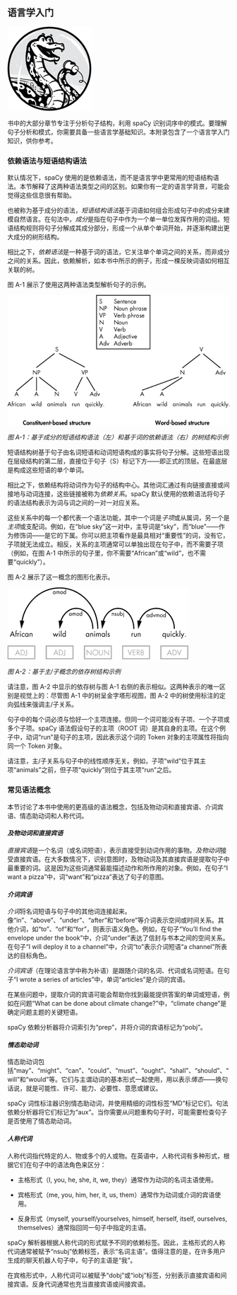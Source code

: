 ## **语言学入门**

![Image](img/comm1.jpg)

书中的大部分章节专注于分析句子结构，利用 spaCy 识别词序中的模式。要理解句子分析和模式，你需要具备一些语言学基础知识。本附录包含了一个语言学入门知识，供你参考。

### **依赖语法与短语结构语法**

默认情况下，spaCy 使用的是依赖语法，而不是语言学中更常用的短语结构语法。本节解释了这两种语法类型之间的区别。如果你有一定的语言学背景，可能会觉得这些信息很有帮助。

也被称为基于成分的语法，*短语结构语法*基于词语如何组合形成句子中的成分来建模自然语言。在句法中，*成分*是指在句子中作为一个单一单位发挥作用的词组。短语结构规则将句子分解成其成分部分，形成一个从单个单词开始，并逐渐构建出更大成分的树形结构。

相比之下，*依赖语法*是一种基于词的语法，它关注单个单词之间的关系，而非成分之间的关系。因此，依赖解析，如本书中所示的例子，形成一棵反映词语如何相互关联的树。

图 A-1 展示了使用这两种语法类型解析句子的示例。

![image](img/app1-1.jpg)

*图 A-1：基于成分的短语结构语法（左）和基于词的依赖语法（右）的树结构示例*

短语结构树基于句子由名词短语和动词短语构成的事实将句子分解。这些短语出现在层级结构的第二层，直接位于句子（S）标记下方——即正式的顶层。在最底层是构成这些短语的单个单词。

相比之下，依赖结构将动词作为句子的结构中心。其他词汇通过有向链接直接或间接地与动词连接，这些链接被称为*依赖关系*。spaCy 默认使用的依赖语法将句子的语法结构表示为词与词之间的一对一对应关系。

这些关系中的每一个都代表一个语法功能，其中一个词是*子项*或从属词，另一个是*主项*或支配词。例如，在“blue sky”这一对中，主导词是“sky”，而“blue”——作为修饰词——是它的下属。你可以把主项看作是最具相对“重要性”的词，没有它，子项就无法成立。相反，关系的主项通常可以单独出现在句子中，而不需要子项（例如，在图 A-1 中所示的句子里，你不需要“African”或“wild”，也不需要“quickly”）。

图 A-2 展示了这一概念的图形化表示。

![image](img/app1-2.jpg)

*图 A-2：基于主/子概念的依存树结构示例*

请注意，图 A-2 中显示的依存树与图 A-1 右侧的表示相似。这两种表示的唯一区别是视觉上的：尽管图 A-1 中的树呈金字塔形视图，图 A-2 中的树使用标注的定向弧线来强调主/子关系。

句子中的每个词必须与恰好一个主项连接。但同一个词可能没有子项、一个子项或多个子项。spaCy 语法假设句子的主项（ROOT 词）是其自身的主项。在这个例子中，动词“run”是句子的主项，因此表示这个词的 Token 对象的主项属性将指向同一个 Token 对象。

请注意，主/子关系与句子中的线性顺序无关。例如，子项“wild”位于其主项“animals”之前，但子项“quickly”则位于其主项“run”之后。

### **常见语法概念**

本节讨论了本书中使用的更高级的语法概念，包括及物动词和直接宾语、介词宾语、情态助动词和人称代词。

#### ***及物动词和直接宾语***

*直接宾语*是一个名词（或名词短语），表示直接受到动词作用的事物。*及物动词*接受直接宾语。在大多数情况下，识别意图时，及物动词及其直接宾语是提取句子中最重要的词。这是因为这些词通常最能描述动作和所作用的对象。例如，在句子“I want a pizza”中，词“want”和“pizza”表达了句子的意图。

#### ***介词宾语***

*介词*将名词短语与句子中的其他词连接起来。像“in”、“above”、“under”、“after”和“before”等介词表示空间或时间关系。其他介词，如“to”、“of”和“for”，则表示语义角色。例如，在句子“You’ll find the envelope under the book”中，介词“under”表达了信封与书本之间的空间关系。在句子“I will deploy it to a channel”中，介词“to”表示介词短语“a channel”所表达的目标角色。

*介词宾语*（在理论语言学中称为补语）是跟随介词的名词、代词或名词短语。在句子“I wrote a series of articles”中，单词“articles”是介词的宾语。

在某些问题中，提取介词的宾语可能会帮助你找到最能提供答案的单词或短语，例如在问题“What can be done about climate change?”中，“climate change”是确定问题主题的关键短语。

spaCy 依赖分析器将介词索引为“prep”，并将介词的宾语标记为“pobj”。

#### ***情态助动词***

情态助动词包括“may”、“might”、“can”、“could”、“must”、“ought”、“shall”、“should”、“will”和“would”等。它们与主谓动词的基本形式一起使用，用以表示*情态*——换句话说，就是可能性、许可、能力、必要性、意愿或建议。

spaCy 词性标注器识别情态助动词，并使用精细的词性标签“MD”标记它们。句法依赖分析器将它们标记为“aux”。当你需要从问题重构句子时，可能需要检查句子是否使用了情态助动词。

#### ***人称代词***

人称代词指代特定的人、物或多个的人或物。在英语中，人称代词有多种形式，根据它们在句子中的语法角色来区分：

+   主格形式（I, you, he, she, it, we, they）通常作为动词的名词主语使用。

+   宾格形式（me, you, him, her, it, us, them）通常作为动词或介词的宾语使用。

+   反身形式（myself, yourself/yourselves, himself, herself, itself, ourselves, themselves）通常指回同一句子中指定的主语。

spaCy 解析器根据人称代词的形式赋予不同的依赖标签。因此，主格形式的人称代词通常被赋予“nsubj”依赖标签，表示“名词主语”。值得注意的是，在许多用户生成的聊天机器人句子中，句子的主语是“我”。

在宾格形式中，人称代词可以被赋予“dobj”或“iobj”标签，分别表示直接宾语和间接宾语。反身代词通常也充当直接宾语或间接宾语。
